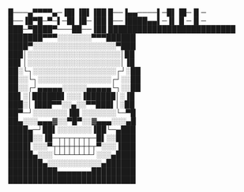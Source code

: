 █───▄▀▀▀▀▄─▐█▌▐█▌▐██
█──▐▄▄────▌─█▌▐█─▐▌─
█──▐█▀█─▀─▌─█▌▐█─▐██
█──▐████▄▄▌─▐▌▐▌─▐▌─
███─▀████▀───██──▐██
██████████████████████████
███████▀▀▀░░░░░░░▀▀▀██████
████▀░░░░░░░░░░░░░░░░░▀███
███│░░░░░░░░░░░░░░░░░░░│██
██▌│░░░░░░░░░░░░░░░░░░░│▐█
██░└┐░░░░░░░░░░░░░░░░░┌┘░██
██░░└┐░░░░░░░░░░░░░░░┌┘░░██
██░░┌┘▄▄▄▄▄░░░░░▄▄▄▄▄└┐░░██
██▌░│██████▌░░░▐██████│░▐█
███░│▐███▀▀░░▄░░▀▀███▌│░██
██▀─┘░░░░░░░▐█▌░░░░░░░└─▀█
██▄░░░▄▄▄▓░░▀█▀░░▓▄▄▄░░░▄█
████▄─┘██▌░░░░░░░▐██└─▄███
█████░░▐█─┬┬┬┬┬┬┬─█▌░░████
████▌░░░▀┬┼┼┼┼┼┼┼┬▀░░░▐███
█████▄░░░└┴┴┴┴┴┴┴┘░░░▄████
███████▄░░░░░░░░░░░▄██████
██████████▄▄▄▄▄▄▄█████████
██████████████████████████
